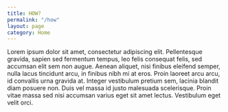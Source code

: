 ```yaml
---
title: HOW?
permalink: "/how"
layout: page
category: Home
---
```


Lorem ipsum dolor sit amet, consectetur adipiscing elit. Pellentesque gravida, sapien sed fermentum tempus, leo felis consequat felis, sed accumsan elit sem non augue. Aenean aliquet, nisi finibus eleifend semper, nulla lacus tincidunt arcu, in finibus nibh mi at eros. Proin laoreet arcu arcu, id convallis urna gravida at. Integer vestibulum pretium sem, lacinia blandit diam posuere non. Duis vel massa id justo malesuada scelerisque. Proin vitae massa sed nisi accumsan varius eget sit amet lectus. Vestibulum eget velit orci.